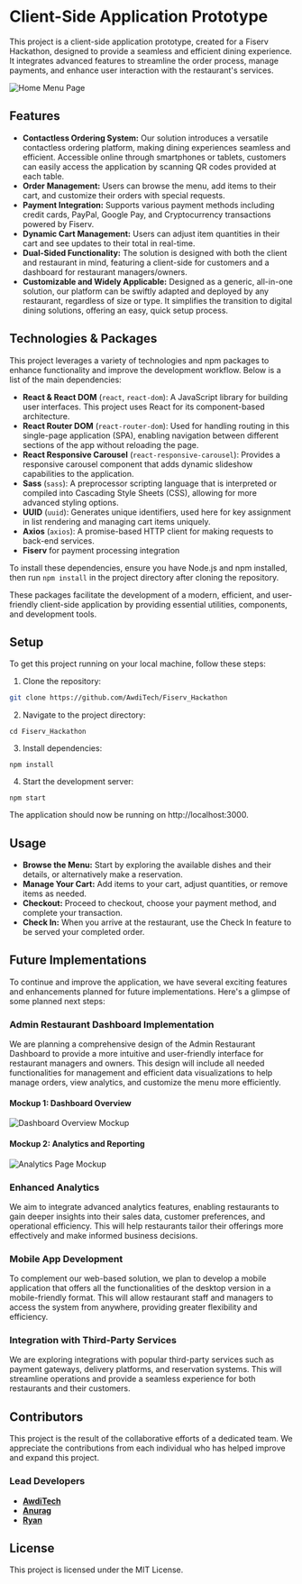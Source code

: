 # Client-Side Application Prototype

This project is a client-side application prototype, created for a Fiserv Hackathon, designed to provide a seamless and efficient dining experience. It integrates advanced features to streamline the order process, manage payments, and enhance user interaction with the restaurant's services. 

![Home Menu Page](https://i.imgur.com/vpfIsuB.png)


## Features

- **Contactless Ordering System:** Our solution introduces a versatile contactless ordering platform, making dining experiences seamless and efficient. Accessible online through smartphones or tablets, customers can easily access the application by scanning QR codes provided at each table. 
- **Order Management:** Users can browse the menu, add items to their cart, and customize their orders with special requests.
- **Payment Integration:** Supports various payment methods including credit cards, PayPal, Google Pay, and Cryptocurrency transactions powered by Fiserv.
- **Dynamic Cart Management:** Users can adjust item quantities in their cart and see updates to their total in real-time.
- **Dual-Sided Functionality:** The solution is designed with both the client and restaurant in mind, featuring a client-side for customers and a dashboard for restaurant managers/owners.
- **Customizable and Widely Applicable:** Designed as a generic, all-in-one solution, our platform can be swiftly adapted and deployed by any restaurant, regardless of size or type. It simplifies the transition to digital dining solutions, offering an easy, quick setup process.


## Technologies & Packages

This project leverages a variety of technologies and npm packages to enhance functionality and improve the development workflow. Below is a list of the main dependencies:


- **React & React DOM** (`react`, `react-dom`): A JavaScript library for building user interfaces. This project uses React for its component-based architecture.
- **React Router DOM** (`react-router-dom`): Used for handling routing in this single-page application (SPA), enabling navigation between different sections of the app without reloading the page.
- **React Responsive Carousel** (`react-responsive-carousel`): Provides a responsive carousel component that adds dynamic slideshow capabilities to the application.
- **Sass** (`sass`): A preprocessor scripting language that is interpreted or compiled into Cascading Style Sheets (CSS), allowing for more advanced styling options.
- **UUID** (`uuid`): Generates unique identifiers, used here for key assignment in list rendering and managing cart items uniquely.
- **Axios** (`axios`): A promise-based HTTP client for making requests to back-end services.
- **Fiserv** for payment processing integration

To install these dependencies, ensure you have Node.js and npm installed, then run `npm install` in the project directory after cloning the repository.

These packages facilitate the development of a modern, efficient, and user-friendly client-side application by providing essential utilities, components, and development tools.


## Setup

To get this project running on your local machine, follow these steps:

1. Clone the repository:
```bash
git clone https://github.com/AwdiTech/Fiserv_Hackathon
```

2. Navigate to the project directory:
```
cd Fiserv_Hackathon
```

3. Install dependencies:
```
npm install
```

4. Start the development server:
```
npm start
```

The application should now be running on http://localhost:3000.


## Usage
- **Browse the Menu:** Start by exploring the available dishes and their details, or alternatively make a reservation.
- **Manage Your Cart:** Add items to your cart, adjust quantities, or remove items as needed.
- **Checkout:** Proceed to checkout, choose your payment method, and complete your transaction.
- **Check In:** When you arrive at the restaurant, use the Check In feature to be served your completed order.


## Future Implementations

To continue and improve the application, we have several exciting features and enhancements planned for future implementations. Here's a glimpse of some planned next steps:

### Admin Restaurant Dashboard Implementation

We are planning a comprehensive design of the Admin Restaurant Dashboard to provide a more intuitive and user-friendly interface for restaurant managers and owners. This design will include all needed functionalities for management and efficient data visualizations to help manage orders, view analytics, and customize the menu more efficiently.

#### Mockup 1: Dashboard Overview
![Dashboard Overview Mockup](https://i.imgur.com/OV3AEAO.png)

#### Mockup 2: Analytics and Reporting
![Analytics Page Mockup](https://i.imgur.com/zNO7mXC.png)

### Enhanced Analytics

We aim to integrate advanced analytics features, enabling restaurants to gain deeper insights into their sales data, customer preferences, and operational efficiency. This will help restaurants tailor their offerings more effectively and make informed business decisions.

### Mobile App Development

To complement our web-based solution, we plan to develop a mobile application that offers all the functionalities of the desktop version in a mobile-friendly format. This will allow restaurant staff and managers to access the system from anywhere, providing greater flexibility and efficiency.

### Integration with Third-Party Services

We are exploring integrations with popular third-party services such as payment gateways, delivery platforms, and reservation systems. This will streamline operations and provide a seamless experience for both restaurants and their customers.


## Contributors

This project is the result of the collaborative efforts of a dedicated team. We appreciate the contributions from each individual who has helped improve and expand this project.

### Lead Developers

- **[AwdiTech](https://github.com/AwdiTech)**
- **[Anurag](https://github.com/Anurag-Bhattacharya4199)**
- **[Ryan](https://github.com/ryanatparks)**


## License
This project is licensed under the MIT License.
